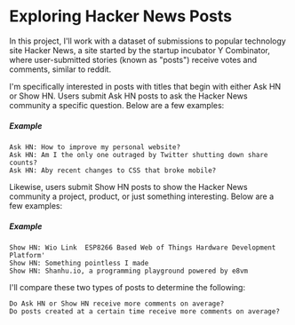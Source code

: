 # Exploring Hacker News Posts

In this project, I'll work with a dataset of submissions to popular technology site Hacker News, a site started by the startup incubator Y Combinator, where user-submitted stories (known as "posts") receive votes and comments, similar to reddit.

I'm specifically interested in posts with titles that begin with either Ask HN or Show HN. Users submit Ask HN posts to ask the Hacker News community a specific question. Below are a few examples:

##### Example

    Ask HN: How to improve my personal website?
    Ask HN: Am I the only one outraged by Twitter shutting down share counts?
    Ask HN: Aby recent changes to CSS that broke mobile?

Likewise, users submit Show HN posts to show the Hacker News community a project, product, or just something interesting. Below are a few examples:

##### Example

    Show HN: Wio Link  ESP8266 Based Web of Things Hardware Development Platform'
    Show HN: Something pointless I made
    Show HN: Shanhu.io, a programming playground powered by e8vm

I'll compare these two types of posts to determine the following:

    Do Ask HN or Show HN receive more comments on average?
    Do posts created at a certain time receive more comments on average?
